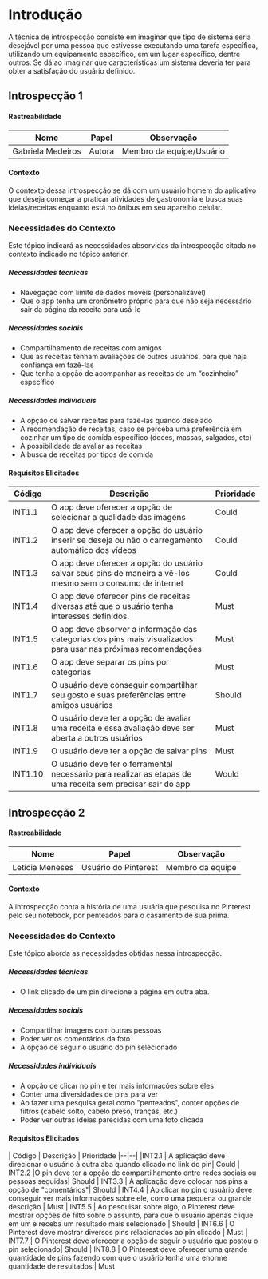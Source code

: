 # Introdução

A técnica de
introspecção consiste em imaginar que tipo de sistema seria desejável por uma pessoa
que estivesse executando uma tarefa específica, utilizando um equipamento específico, em um lugar específico, dentre outros. Se dá ao imaginar que características um sistema deveria ter para obter
a satisfação do usuário definido.

## Introspecção 1

#### Rastreabilidade

| Nome | Papel | Observação |
|--|--|--|
| Gabriela Medeiros | Autora | Membro da equipe/Usuário |

#### Contexto

O contexto dessa introspecção se dá com um usuário homem do aplicativo que deseja começar a praticar atividades de gastronomia e busca suas ideias/receitas enquanto está no ônibus em seu aparelho celular.

### Necessidades do Contexto

Este tópico indicará as necessidades absorvidas da introspecção citada no contexto indicado no tópico anterior.

##### Necessidades técnicas
* Navegação com limite de dados móveis (personalizável)
* Que o app tenha um cronômetro próprio para que não seja necessário sair da página da receita para usá-lo
##### Necessidades sociais
* Compartilhamento de receitas com amigos
* Que as receitas tenham avaliações de outros usuários, para que haja confiança em fazê-las
* Que tenha a  opção de acompanhar as receitas de um “cozinheiro” específico
##### Necessidades individuais
* A opção de salvar receitas para fazê-las quando desejado
* A recomendação de receitas, caso se perceba uma preferência em cozinhar um tipo de comida específico (doces, massas, salgados, etc)
* A possibilidade de avaliar as receitas
* A busca de receitas por tipos de comida

#### Requisitos Elicitados

| Código | Descrição | Prioridade|
|--|--|--|
|INT1.1 | O app deve oferecer a opção de selecionar a qualidade das imagens| Could |
| INT1.2 | O app deve oferecer a opção do usuário inserir se deseja ou não o carregamento automático dos vídeos| Could |
| INT1.3 | O app deve oferecer a opção do usuário salvar seus pins de maneira a vê-los mesmo sem o consumo de internet| Could |
| INT1.4 | O app deve oferecer pins de receitas diversas até que o usuário tenha interesses definidos. | Must |
| INT1.5 | O app deve absorver a informação das categorias dos pins mais visualizados para usar nas próximas recomendações  | Must |
| INT1.6 | O app deve separar os pins por categorias | Must |
| INT1.7 | O usuário deve conseguir compartilhar seu gosto e suas preferências entre amigos usuários| Should |
| INT1.8 | O usuário deve ter a opção de avaliar uma receita e essa avaliação deve ser aberta a outros usuários | Must |
| INT1.9 | O usuário deve ter a opção de salvar pins | Must |
| INT1.10 | O usuário deve ter o ferramental necessário para realizar as etapas de uma receita sem precisar sair do app | Would |


## Introspecção 2

#### Rastreabilidade

| Nome | Papel | Observação |
|--|--|--|
| Letícia Meneses | Usuário do Pinterest | Membro da equipe |

#### Contexto

A introspecção conta a história de uma usuária que pesquisa no Pinterest pelo seu notebook, por penteados para o casamento de sua prima.

### Necessidades do Contexto

Este tópico aborda as necessidades obtidas nessa introspecção.

##### Necessidades técnicas
* O link clicado de um pin direcione a página em outra aba.
##### Necessidades sociais
* Compartilhar imagens com outras pessoas
* Poder ver os comentários da foto
* A opção de seguir o usuário do pin selecionado
##### Necessidades individuais
* A opção de clicar no pin e ter mais informações sobre eles
* Conter uma diversidades de pins para ver
* Ao fazer uma pesquisa geral como "penteados", conter opções de filtros (cabelo solto, cabelo preso, tranças, etc.)
* Poder ver outras ideias parecidas com uma foto clicada

#### Requisitos Elicitados

| Código | Descrição | Prioridade
|--|--|
|INT2.1 | A aplicação deve direcionar o usuário à outra aba quando clicado no link do pin| Could
| INT2.2 |O pin deve ter a opção de compartilhamento entre redes sociais ou pessoas seguidas| Should
| INT3.3 | A aplicação deve colocar nos pins a opção de "comentários"| Should
| INT4.4 | Ao clicar no pin o usuário deve conseguir ver mais informações sobre ele, como uma pequena ou grande descrição | Must
| INT5.5 | Ao pesquisar sobre algo, o Pinterest deve mostrar opções de filto sobre o assunto, para que o usuário apenas clique em um e receba um resultado mais selecionado | Should
| INT6.6 | O Pinterest deve mostrar diversos pins relacionados ao pin clicado | Must
| INT7.7 | O Pinterest deve oferecer a opção de seguir o usuário que postou o pin selecionado| Should
| INT8.8 | O Pinterest deve oferecer uma grande quantidade de pins fazendo com que o usuário tenha uma enorme quantidade de resultados | Must
